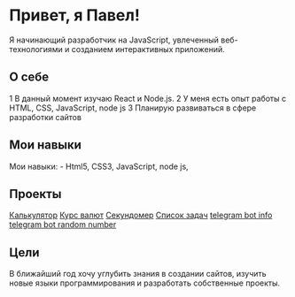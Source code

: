 # Привет, я Павел!
Я начинающий разработчик на JavaScript, увлеченный веб-технологиями и созданием интерактивных приложений.

## О себе
1 В данный момент изучаю React и Node.js.
2 У меня есть опыт работы с HTML, CSS, JavaScript, node js 
3 Планирую развиваться в сфере разработки сайтов 

## Мои навыки 
Мои навыки: - Html5, CSS3, JavaScript, node js, 

## Проекты
[Калькулятор](https://github.com/Fream-rfz/calculator)
[Курс валют](https://github.com/Fream-rfz/exchange-rate)
[Секундомер](https://github.com/Fream-rfz/stopwatch)
[Cписок задач](https://github.com/Fream-rfz/todolist)
[telegram bot info](https://github.com/Fream-rfz/telegram-info-bot)
[telegram bot random number](https://github.com/Fream-rfz/random-number-bot)
## Цели 
В ближайший год хочу углубить знания в создании сайтов, изучить новые языки программирования и разработать собственные проекты.
